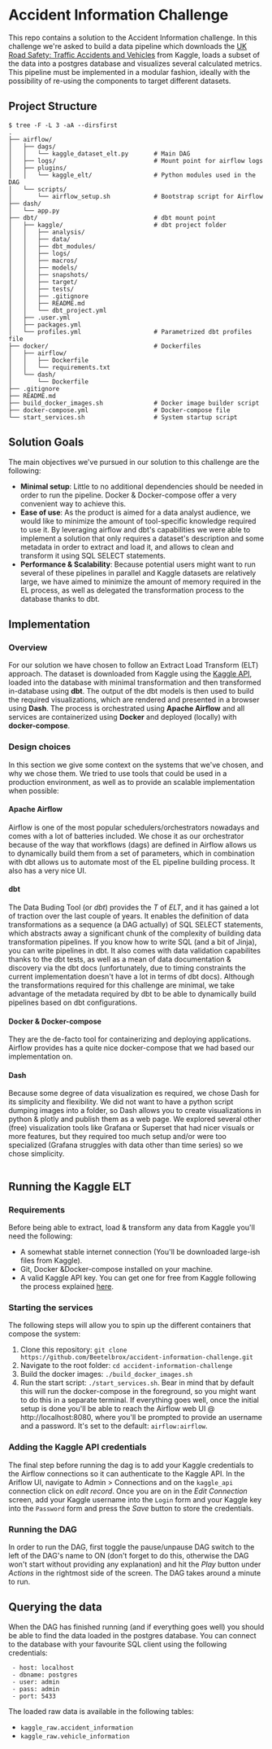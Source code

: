 # Accident Information Challenge
This repo contains a solution to the Accident Information challenge. In this challenge we're asked to build a data pipeline which downloads the [UK Road Safety: Traffic Accidents and Vehicles](https://www.kaggle.com/tsiaras/uk-road-safety-accidents-and-vehicles) from Kaggle, loads a subset of the data into a postgres database and visualizes several calculated metrics. This pipeline must be implemented in a modular fashion, ideally with the possibility of re-using the components to target different datasets.
## Project Structure
```shell
$ tree -F -L 3 -aA --dirsfirst
.
├── airflow/
│   ├── dags/
│   │   └── kaggle_dataset_elt.py       # Main DAG
│   ├── logs/                           # Mount point for airflow logs
│   ├── plugins/
│   │   └── kaggle_elt/                 # Python modules used in the DAG
│   └── scripts/
│       └── airflow_setup.sh            # Bootstrap script for Airflow
├── dash/
│   └── app.py
├── dbt/                                # dbt mount point
│   ├── kaggle/                         # dbt project folder
│   │   ├── analysis/
│   │   ├── data/
│   │   ├── dbt_modules/
│   │   ├── logs/
│   │   ├── macros/
│   │   ├── models/
│   │   ├── snapshots/
│   │   ├── target/
│   │   ├── tests/
│   │   ├── .gitignore
│   │   ├── README.md
│   │   └── dbt_project.yml
│   ├── .user.yml
│   ├── packages.yml
│   └── profiles.yml                    # Parametrized dbt profiles file
├── docker/                             # Dockerfiles
│   ├── airflow/
│   │   ├── Dockerfile
│   │   └── requirements.txt
│   └── dash/
│       └── Dockerfile
├── .gitignore
├── README.md
├── build_docker_images.sh              # Docker image builder script
├── docker-compose.yml                  # Docker-compose file
└── start_services.sh                   # System startup script
```

## Solution Goals
The main objectives we've pursued in our solution to this challenge are the following:
 * **Minimal setup**: Little to no additional dependencies should be needed in order to run the pipeline. Docker & Docker-compose offer a very convenient way to achieve this.
 * **Ease of use**: As the product is aimed for a data analyst audience, we would like to minimize the amount of tool-specific knowledge required to use it. By leveraging airflow and dbt's capabilities we were able to implement a solution that only requires a dataset's description and some metadata in order to extract and load it, and allows to clean and transform it using SQL SELECT statements.
 * **Performance & Scalability**: Because potential users might want to run several of these pipelines in parallel and Kaggle datasets are relatively large, we have aimed to minimize the amount of memory required in the EL process, as well as delegated the transformation process to the database thanks to dbt.

## Implementation
### Overview
For our solution we have chosen to follow an Extract Load Transform (ELT) approach. The dataset is downloaded from Kaggle using the [Kaggle API](https://github.com/Kaggle/kaggle-api), loaded into the database with minimal transformation and then transformed in-database using **dbt**. The output of the dbt models is then used to build the required visualizations, which are rendered and presented in a browser using **Dash**. The process is orchestrated using **Apache Airflow** and all services are containerized using **Docker** and deployed (locally) with **docker-compose**. 
### Design choices
In this section we give some context on the systems that we've chosen, and why we chose them. We tried to use tools that could be used in a production environment, as well as to provide an scalable implementation when possible:
#### Apache Airflow
Airflow is one of the most popular schedulers/orchestrators nowadays and comes with a lot of batteries included. We chose it as our orchestrator because of the way that workflows (dags) are defined in Airflow allows us to dynamically build them from a set of parameters, which in combination with dbt allows us to automate most of the EL pipeline building process. It also has a very nice UI.
#### dbt
The Data Buding Tool (or *dbt*) provides the *T* of *ELT*, and it has gained a lot of traction over the last couple of years. It enables the definition of data transformations as a sequence (a DAG actually) of SQL SELECT statements, which abstracts away a significant chunk of the complexity of building data transformation pipelines. If you know how to write SQL (and a bit of Jinja), you can write pipelines in dbt. It also comes with data validation capabilites thanks to the dbt tests, as well as a mean of data documentation & discovery via the dbt docs (unfortunately, due to timing constraints the current implementation doesn't have a lot in terms of dbt docs). Although the transformations required for this challenge are minimal, we take advantage of the metadata required by dbt to be able to dynamically build pipelines based on dbt configurations.
#### Docker & Docker-compose
They are the de-facto tool for containerizing and deploying applications. Airflow provides has a quite nice docker-compose that we had based our implementation on.
#### Dash
Because some degree of data visualization es required, we chose Dash for its simplicity and flexibility. We did not want to have a python script dumping images into a folder, so Dash allows you to create visualizations in python & plotly and publish them as a web page. We explored several other (free) visualization tools like Grafana or Superset that had nicer visuals or more features, but they required too much setup and/or were too specialized (Grafana struggles with data other than time series) so we chose simplicity.

<IMAGE HERE>  


## Running the Kaggle ELT
### Requirements
Before being able to extract, load & transform any data from Kaggle you'll need the following:
 * A somewhat stable internet connection (You'll be downloaded large-ish files from Kaggle).
 * Git, Docker &Docker-compose installed on your machine.
 * A valid Kaggle API key. You can get one for free from Kaggle following the process explained [here](https://www.kaggle.com/docs/api#getting-started-installation-&-authentication).
### Starting the services
The following steps will allow you to spin up the different containers that compose the system:
1. Clone this repository: `git clone https://github.com/Beetelbrox/accident-information-challenge.git`
2. Navigate to the root folder: `cd accident-information-challenge`
3. Build the docker images: `./build_docker_images.sh`
4. Run the start script: `./start_services.sh`. Bear in mind that by default this will run the docker-compose in the foreground, so you might want to do this in a separate terminal.
If everything goes well, once the initial setup is done you'll be able to reach the Airflow web UI @ http://localhost:8080, where you'll be prompted to provide an username and a password. It's set to the default: `airflow:airflow`.  
### Adding the Kaggle API credentials
The final step before running the dag is to add your Kaggle credentials to the Airflow connections so it can authenticate to the Kaggle API. In the Ariflow UI, navigate to Admin > Connections and on the `kaggle_api` connection click on *edit record*. Once you are on in the *Edit Connection* screen, add your Kaggle username into the `Login` form and your Kaggle key into the `Password` form and press the *Save* button to store the credentials.
### Running the DAG
In order to run the DAG, first toggle the pause/unpause DAG switch to the left of the DAG's name to ON (don't forget to do this, otherwise the DAG won't start without providing any explanation) and hit the *Play* button under *Actions* in the rightmost side of the screen. The DAG takes around a minute to run.

## Querying the data
When the DAG has finished running (and if everything goes well) you should be able to find the data loaded in the postgres database.
You can connect to the database with your favourite SQL client using the following credentials:
```
 - host: localhost
 - dbname: postgres
 - user: admin
 - pass: admin
 - port: 5433
```
The loaded raw data is available in the following tables:
 * `kaggle_raw.accident_information`
 * `kaggle_raw.vehicle_information`



